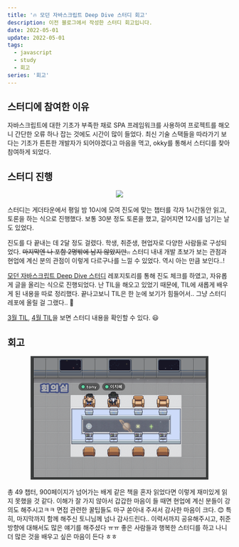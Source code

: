 ```yaml
---
title: '🔥 모던 자바스크립트 Deep Dive 스터디 회고'
description: 이전 블로그에서 작성한 스터디 회고입니다.
date: 2022-05-01
update: 2022-05-01
tags:
  - javascript
  - study
  - 회고
series: '회고'
---
```


## 스터디에 참여한 이유

자바스크립트에 대한 기초가 부족한 채로 SPA 프레임워크를 사용하여 프로젝트를 해오니 간단한 오류 하나 잡는 것에도 시간이 많이 들었다. 최신 기술 스택들을 따라가기 보다는 기초가 튼튼한 개발자가 되어야겠다고 마음을 먹고, okky를 통해서 스터디를 찾아 참여하게 되었다.

## 스터디 진행

<p align="center">
  <img src="https://contents.kyobobook.co.kr/sih/fit-in/458x0/pdt/9791158392239.jpg" width="300" />
</p>

스터디는 게더타운에서 평일 밤 10시에 모여 진도에 맞는 챕터를 각자 1시간동안 읽고, 토론을 하는 식으로 진행했다. 보통 30분 정도 토론을 했고, 길어지면 12시를 넘기는 날도 있었다.

진도를 다 끝내는 데 2달 정도 걸렸다. 학생, 취준생, 현업자로 다양한 사람들로 구성되었다. ~~마지막엔 나 포함 2명밖에 남지 않았지만..~~ 스터디 내내 개발 초보가 보는 관점과 현업에 계신 분의 관점이 이렇게 다르구나를 느낄 수 있었다. 역시 아는 만큼 보인다..!

[모던 자바스크립트 Deep Dive 스터디](https://github.com/leedawnn/javascript-deep-dive) 레포지토리를 통해 진도 체크를 하였고, 자유롭게 글을 올리는 식으로 진행되었다. 난 TIL을 해오고 있었기 때문에, TIL에 새롭게 배우게 된 내용을 따로 정리했다. 끝나고보니 TIL은 한 눈에 보기가 힘들어서.. 그냥 스터디 레포에 올릴 걸 그랬다.. 🥲

[3월 TIL](https://github.com/leedawnn/TIL/tree/main/Daily/2022_03), [4월 TIL](https://github.com/leedawnn/TIL/tree/main/Daily/2022_04)을 보면 스터디 내용을 확인할 수 있다. 😃

## 회고

<p align="center">
  <img src="/js-deep-dive-done.png" width="400" />
</p>

총 49 챕터, 900페이지가 넘어가는 배게 같은 책을 혼자 읽었다면 이렇게 재미있게 읽지 못했을 것 같다. 이해가 잘 가지 않아서 갑갑한 마음이 들 때면 현업에 계신 분들이 강의도 해주시고ㅋㅋ 면접 관련한 꿀팁들도 마구 쏟아내 주셔서 감사한 마음이 크다. 😊 특히, 마지막까지 함께 해주신 토니님께 넘나 감사드린다.. 이력서까지 공유해주시고, 취준 방향에 대해서도 많은 얘기를 해주셨다 ㅠㅠ 좋은 사람들과 행복한 스터디를 하고 나니 더 많은 것을 배우고 싶은 마음이 든다 ㅎㅎ
